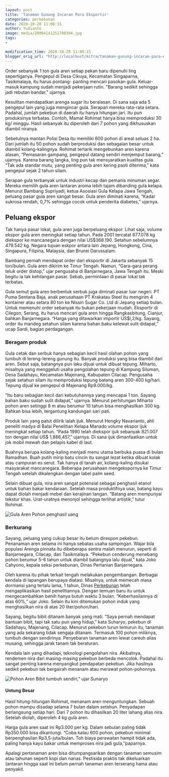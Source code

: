 ```yaml
---
layout: post
title: 'Tanaman Gunung Incaran Para Eksportir'
categories: perkebunan
date: 2020-10-20 11:08:15
author: Yudianto
image: media/28004141251700394.jpg
tags:
- 

modification_time: 2020-10-20 11:08:15
blogger_orig_url: "http://localhost/mitra/tanaman-gunung-incaran-para-eksportir.html"
---
```


Order sebanyak 1 ton gula aren setiap pekan baru dipenuhi ling sepertiganya.
Pengepul di Desa Cikuya, Kecamatan Singaparna, Tasikmalaya, itu harus pontang-
panting mencari pasokan gula. Keluar-masuk kampung sudah menjadi pekerjaan
rutin. "Barang sedikit sehingga jadi rebutan bandar," ujarnya.

Kesulitan mendapatkan arenga sugar itu beralasan. Di sana saja ada 5 pengepul
lain yang juga mengincar gula. Serapan mereka rata-rata setara. Padahal,
jumlah pekebun di daerah itu hanya hitungan jari. Itu pun produksinya
terbatas. Contoh, Mamat Rohimat hanya bisa memproduksi 30 kg/ minggu. Hasil
sebanyak itu diperoleh dari 7 pohon yang dikhususkan diambil niranya.

Sebetulnya mantan Polisi Desa itu memiliki 600 pohon di areal seluas 2 ha.
Dari jumlah itu 50 pohon sudah berproduksi dan sebagaian besar untuk diambil
kolang-kalingnya. Rohimat tertarik mengebunkan aren karena alasan, “Pemasaran
gampang, pengepul datang sendiri menjemput barang,” ujarnya. Karena barang
langka, ling pun tak mensyaratkan kualitas gula. “Tak ada standar mutu, yang
penting gula aren kering pasti diterima,” kata pengepul sejak 2 tahun silam.

Serapan gula terbanyak untuk industri kecap dan pemanis minuman segar. Mereka
memilih gula aren lantaran aroma lebih tajam dibanding gula kelapa. Menurut
Bambang Supriyadi, ketua Asosiasi Gula Kelapa Jawa Tengah, peluang pasar gula
aren sangat besar. Gula aren diminati karena, “Kadar sukrosa rendah, 0,7%
sehingga cocok untuk penderita diabetes,” ujarnya.

## Peluang ekspor

Tak hanya pasar lokal, gula aren juga berpeluang ekspor. Lihat saja, volume
ekspor gula aren meningkat setiap tahun. Pada 2001 tercatat 677.078 kg
diekspor ke mancanegara dengan nilai US$368.190. Setahun sebelumnya 479.542
kg. Negara tujuan eskpor antara lain Jepang, Hongkong, Cina, Singapura,
Filipina, Malaysia, dan Brunei Darussalam.

Bambang pernah mendapat order dari eksportir di Jakarta sebanyak 15 ton/bulan.
Gula aren dikirim ke Timur Tengah. Namun, “Gara-gara perang teluk order
distop,” ujar pengusaha di Banjarnegara, Jawa Tengah itu. Meski begitu ia tak
kehilangan pasar. Sebab, permintaan di pasar lokal tak terbatas.

Gula semut gula aren berbentuk serbuk juga diminati pasar luar negeri. PT Puma
Sentana Baja, anak perusahaan PT Krakatau Steel itu mengirim 4 kontainer atau
setara 80 ton ke Nissin Sugar Co. Ltd di Jepang setiap bulan. Untuk memenuhi
order sebanyak itu bukan pekerjaan mudah. Eksportir di Cilegon, Serang, itu
harus mencari gula aren hingga Rangkasbitung, Cianjur, bahkan Banjarnegara.
“Harga yang ditawarkan importir US$l,2/kg. Sayang, order itu mandeg setahun
silam karena bahan baku kelewat sulit didapat,” ucap Sardi, bagian
perdagangan.

### Beragam produk

Gula cetak dan serbuk hanya sebagian kecil hasil olahan pohon yang tumbuh di
lereng-lereng gunung itu. Banyak produksi yang bisa diambil dari aren. Sebut
saja, batangnya pun laku dijual untuk dibuat tepung. Miharto, misalnya yang
menggeluti usaha pengolahan tepung di Kampung Siluman, Desa Sadahayu,
Kecamatan Majenang, Kabupaten Cilacap. Pengusaha sejak setahun silam itu
memproduksi tepung batang aren 300-400 kg/hari. Tepung dijual ke pengepul di
Majenang Rp9.000/kg.

“Itu baru sebagian kecil dari kebutuhannya yang mencapai 1 ton. Sayang bahan
baku sudah sulit didapat,” ujarnya. Menurut perhitungan Miharto pohon aren
setinggi 8 m atau berumur 10 tahun bisa menghasilkan 300 kg. Bahkan bisa
lebih, tergantung kandungan sari pati.

Produk lain yang patut dilirik ialah ijuk. Menurut Hengky Navarianto, ahli
peneliti madya di Balai Penelitian Kelapa Manado volume ekspor ijuk meningkat
setiap tahun. “Pada 1990 telah diekspor ijuk sebanyak 821.007 ton dengan nilai
US$ 1,886,457,” ujarnya. Di sana ijuk dimanfaatkan untuk jok mobil mewah dan
pelapis kabel di laut.

Buahnya berupa kolang-kaling menjadi menu utama berbuka puasa di bulan
Ramadhan. Buah putih mirip batu cincin itu sangat lezat ketika dibuat kolak
atau campuran es serut. Tak hanya di tanah air, kolang-kaling disukai
masyarakat mancanegara. Beberapa perusahaan mengekspornya ke Timur Tengah
setelah dikalengkan dengan label palm seed.

Selain dibuat gula, nira aren sangat potensial sebagai penghasil etanol untuk
bahan bakar kendaraan. Setelah masa produktifnya usai, batang kayu dapat
diolah menjadi mebel dan kerajinan tangan. “Batang aren mempunyai tekstur
khas. Urat-uratnya menonjol sehingga terlihat artistik,” tutur Rohimat.

![Gula
Aren](https://1.bp.blogspot.com/-M53uoa7wYho/X47EApbTplI/AAAAAAAABmU/qH_gk7Ra0FI52fio9M5-NpDYOUY9uB6OACLcBGAsYHQ/s600/3753928829.jpg)
Pohon penghasil uang

### Berkurang

Sayang, peluang yang cukup besar itu belum direspon pekebun. Penanaman aren
selama ini hanya sebatas usaha sampingan. Wajar bila populasi Arenga pinnata
itu dibeberapa sentra malah menurun, seperti di Banjarnegara, Cilacap, dan
Tasikmalaya. “Pekebun cenderung menebang pohon berumur 5-6 tahun untuk diambil
batangnya lalu dijual,” kata Joko Cahyono, kepala seksi perkebunan, Dinas
Pertanian Banjarnegara.

Oleh karena itu pihak terkait tengah melakukan pengembangan. Berbagai kendala
di lapangan berupaya diatasi. Misalnya, untuk memecah masa dormansi yang
terlalu lama, 1 tahun, Dinas [Perkebunan](http://127.0.0.1/mitra/perkebunan
"Perkebunan") telah mengaplikasikan hasil penelitiannya. Dengan temuan baru
itu untuk mengecambahkan benih hanya butuh waktu 3 bulan. “Keberhasilannya di
atas 60%,” ujar Joko. Selain itu kini ditemukan pohon induk yang menghasilkan
nira di atas 20 liter/pohon/hari.

Sayang, begitu bibit ditanam banyak yang mati. “Saya pernah mendapat bantuan
bibit, tapi tak satu pun yang hidup,” kata Suharyo, pekebun di Sadahayu,
Majenang, Cilacap. Menurut pekebun turun temurun itu, tanaman yang ada
sekarang tidak sengaja ditanam. Termasuk 100 pohon miliknya, tumbuh dengan
sendirinya. Penyebaran tanaman aren lewat careuh alias musang, sehingga jarak
tanam tak beraturan.

Kendala lain yang dihadapi, teknologi pengolahan nira. Akibatnya, rendemen
nira dari masing-masing pekebun berbeda mencolok. Padahal itu sangat penting
karena menyangkut pendapatan pekebun. Jika hasilnya sedikit pekebun tak
bergairah menanam atau merawat pohon-pohonnya.

![Pohon
Aren](https://1.bp.blogspot.com/-9756Md1vl-c/X47EAvC7_XI/AAAAAAAABmY/EGSF86VJMK89BfVIHDjfvt47xx_5Y_4jgCLcBGAsYHQ/s629/aren.jpg)
Bibit tumbuh sendiri," ujar Sunaryo

#### Untung Besar

Hasil hitung-hitungan Rohimat, menanam aren menguntungkan. Sebuah pohon mampu
disadap selama 7 bulan dalam setahun. Penyadapan berlangsung setiap hari. Dari
7 pohon itu dihasilkan 20 liter lahang alias nira. Setelah diolah, diperoleh 4
kg gula aren.

Harga gula aren saat ini Rp3.000 per kg. Dalam sebulan paling tidak Rp350.000
bisa dikantungi. “Coba kalau 600 pohon, pekebun minimal berpenghasilan
Rp3,5-juta/bulan. Toh biaya perawatan hampit tidak ada, paling hanya kayu
bakar untuk memproses nira jadi gula,’’paparnya.

Apalagi pertanaman aren bisa ditumpangsarikan dengan tanaman semusim atau
tahunan seperti kopi dan nanas. Pestisida praktis tak dikeluarkan (antaran
hingga saat ini belum pernah tanaman aren terserang hama atau penyakit.


